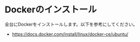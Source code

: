 # Dockerのインストール

全台にDockerをインストールします。以下を参考にしてください。

* https://docs.docker.com/install/linux/docker-ce/ubuntu/
